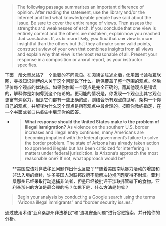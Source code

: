 > The following passage summarizes an important difference of opinion. After reading the statement, use the library and\/or the Internet and find what knowledgeable people have said about the issue. Be sure to cover the entire range of views. Then assess the strengths and weaknesses of each. If you conclude that one view is entirely correct and the others are mistaken, explain how you reached that conclusion. If, as is more likely, you find that one view is more insightful than the others but that they all make some valid points, construct a view of your own that combines insights from all views and explain why that view is the most reasonable of all. Present your response in a composition or anoral report, as your instructor specifies.

下面一段文章总结了一个重要的不同意见。在阅读该陈述之后，使用图书馆和互联网，寻找知识渊博的人关于这个问题说了什么。确保覆盖了整个范围的观点。然后评价每个观点的优缺点。如果你推断一个观点是完全正确的，而其他观点是错误的，解释你是如何得到这个结论的。更可能的情况是，你发现一个观点比其它观点更富有洞察力，但是它们都有一些正确的点，则结合所有观点的见解，架构一个你自己的观点，并解释为什么这个观点是所有观点中最合理的。按照你教练指定，在一个书面或者口头报告中展示你的回答。

* > **What response should the United States make to the problem of illegal immigration?** As violence on the southern U.S. border increases and illegal entry continues, many Americans are becoming impatient with the federal government’s failure to solve the border problem. The state of Arizona has already taken action to apprehend illegals but has been criticized for interfering in matters under federal jurisdiction. Is Arizona’s approach the most reasonable one? If not, what approach would be?

  **美国应该对非法移民问题作出什么反应？**随着美国南境暴力活动的增加和非法入境的继续，许多美国人对联邦政府不能解决边境问题变得不耐烦。亚利桑那州已经采取行动逮捕非法者，但是已经被批评干涉联邦管辖下的食物。亚利桑那州的方法是最合理的吗？如果不是，什么方法是的呢？


> Begin your analysis by conducting a Google search using the terms “Arizona illegal immigrants” and “border security issues.”

通过使用术语“亚利桑那州非法移民”和“边境安全问题”进行谷歌搜索，并开始你的分析。

